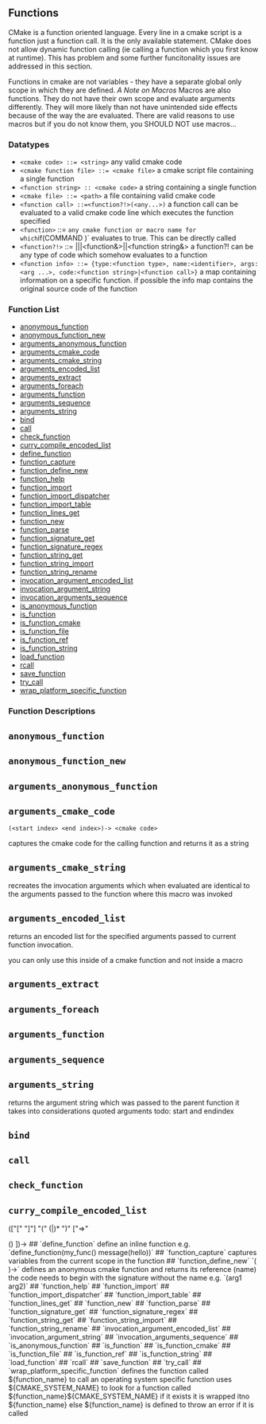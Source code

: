## Functions

CMake is a function oriented language. Every line in a cmake script is a
function just a function call. It is the only available statement. CMake does
not allow dynamic function calling (ie calling a function which you first know
at runtime). This has problem and some further funcitonality issues are
addressed in this section.

Functions in cmake are not variables - they have a separate global only scope in
which they are defined.
_A Note on Macros_ Macros are also functions. They do not have their own scope
and evaluate arguments differently. They will more likely than not have
unintended side effects because of the way the are evaluated. There are valid
reasons to use macros but if you do not know them, you SHOULD NOT use macros...

### Datatypes

- `<cmake code> ::= <string>` any valid cmake code
- `<cmake function file> ::= <cmake file>` a cmake script file containing a
  single function
- `<function string> :: <cmake code>` a string containing a single function
- `<cmake file> ::= <path>` a file containing valid cmake code
- `<function call> ::=<function?!>(<any...>)` a function call can be evaluated
  to a valid cmake code line which executes the function specified
- `<function>` ::=
  <identifier>`any cmake function or macro name for which`if(COMMAND
  <function>)` evaluates to true. This can be directly called
- `<function?!>` ::=
  <function>|<cmake function file>|<lambda>|<function&>|<function string>|<function
  string&> a function?! can be any type of code which somehow evaluates to a
  function
- `<function info> ::= {type:<function type>, name:<identifier>, args:<arg ...>, code:<function string>|<function call>}`
  a map containing information on a specific function. if possible the info map
  contains the original source code of the function

### Function List

- [anonymous_function](#anonymous_function)
- [anonymous_function_new](#anonymous_function_new)
- [arguments_anonymous_function](#arguments_anonymous_function)
- [arguments_cmake_code](#arguments_cmake_code)
- [arguments_cmake_string](#arguments_cmake_string)
- [arguments_encoded_list](#arguments_encoded_list)
- [arguments_extract](#arguments_extract)
- [arguments_foreach](#arguments_foreach)
- [arguments_function](#arguments_function)
- [arguments_sequence](#arguments_sequence)
- [arguments_string](#arguments_string)
- [bind](#bind)
- [call](#call)
- [check_function](#check_function)
- [curry_compile_encoded_list](#curry_compile_encoded_list)
- [define_function](#define_function)
- [function_capture](#function_capture)
- [function_define_new](#function_define_new)
- [function_help](#function_help)
- [function_import](#function_import)
- [function_import_dispatcher](#function_import_dispatcher)
- [function_import_table](#function_import_table)
- [function_lines_get](#function_lines_get)
- [function_new](#function_new)
- [function_parse](#function_parse)
- [function_signature_get](#function_signature_get)
- [function_signature_regex](#function_signature_regex)
- [function_string_get](#function_string_get)
- [function_string_import](#function_string_import)
- [function_string_rename](#function_string_rename)
- [invocation_argument_encoded_list](#invocation_argument_encoded_list)
- [invocation_argument_string](#invocation_argument_string)
- [invocation_arguments_sequence](#invocation_arguments_sequence)
- [is_anonymous_function](#is_anonymous_function)
- [is_function](#is_function)
- [is_function_cmake](#is_function_cmake)
- [is_function_file](#is_function_file)
- [is_function_ref](#is_function_ref)
- [is_function_string](#is_function_string)
- [load_function](#load_function)
- [rcall](#rcall)
- [save_function](#save_function)
- [try_call](#try_call)
- [wrap_platform_specific_function](#wrap_platform_specific_function)

### Function Descriptions

## <a name="anonymous_function"></a> `anonymous_function`

## <a name="anonymous_function_new"></a> `anonymous_function_new`

## <a name="arguments_anonymous_function"></a> `arguments_anonymous_function`

## <a name="arguments_cmake_code"></a> `arguments_cmake_code`

`(<start index> <end index>)-> <cmake code>`

captures the cmake code for the calling function and returns it as a string

## <a name="arguments_cmake_string"></a> `arguments_cmake_string`

recreates the invocation arguments which when evaluated are identical to the
arguments passed to the function where this macro was invoked

## <a name="arguments_encoded_list"></a> `arguments_encoded_list`

returns an encoded list for the specified arguments passed to current function
invocation.

you can only use this inside of a cmake function and not inside a macro

## <a name="arguments_extract"></a> `arguments_extract`

## <a name="arguments_foreach"></a> `arguments_foreach`

## <a name="arguments_function"></a> `arguments_function`

## <a name="arguments_sequence"></a> `arguments_sequence`

## <a name="arguments_string"></a> `arguments_string`

returns the argument string which was passed to the parent function it takes
into considerations quoted arguments todo: start and endindex

## <a name="bind"></a> `bind`

## <a name="call"></a> `call`

## <a name="check_function"></a> `check_function`

## <a name="curry_compile_encoded_list"></a> `curry_compile_encoded_list`

(["[" <capture vars> "]"] <callable> "(" (<argument>|<assignment>)\* ")" ["=>"
<?func_name>(<arg names>) ])->

## <a name="define_function"></a> `define_function`

define an inline function e.g. `define_function(my_func() message(hello))`

## <a name="function_capture"></a> `function_capture`

captures variables from the current scope in the function

## <a name="function_define_new"></a> `function_define_new`

`(<signarture> <cmake code>)-><function name>`

defines an anonymous cmake function and returns its reference (name) the code
needs to begin with the signature without the name e.g. `(arg1 arg2)`

## <a name="function_help"></a> `function_help`

## <a name="function_import"></a> `function_import`

## <a name="function_import_dispatcher"></a> `function_import_dispatcher`

## <a name="function_import_table"></a> `function_import_table`

## <a name="function_lines_get"></a> `function_lines_get`

## <a name="function_new"></a> `function_new`

## <a name="function_parse"></a> `function_parse`

## <a name="function_signature_get"></a> `function_signature_get`

## <a name="function_signature_regex"></a> `function_signature_regex`

## <a name="function_string_get"></a> `function_string_get`

## <a name="function_string_import"></a> `function_string_import`

## <a name="function_string_rename"></a> `function_string_rename`

## <a name="invocation_argument_encoded_list"></a> `invocation_argument_encoded_list`

## <a name="invocation_argument_string"></a> `invocation_argument_string`

## <a name="invocation_arguments_sequence"></a> `invocation_arguments_sequence`

## <a name="is_anonymous_function"></a> `is_anonymous_function`

## <a name="is_function"></a> `is_function`

## <a name="is_function_cmake"></a> `is_function_cmake`

## <a name="is_function_file"></a> `is_function_file`

## <a name="is_function_ref"></a> `is_function_ref`

## <a name="is_function_string"></a> `is_function_string`

## <a name="load_function"></a> `load_function`

## <a name="rcall"></a> `rcall`

## <a name="save_function"></a> `save_function`

## <a name="try_call"></a> `try_call`

## <a name="wrap_platform_specific_function"></a> `wrap_platform_specific_function`

defines the function called
${function_name} to call an operating system specific function
 uses ${CMAKE_SYSTEM_NAME}
to look for a function called ${function_name}${CMAKE_SYSTEM_NAME} if it exists
it is wrapped itno ${function_name}
 else ${function_name} is defined to throw an
error if it is called
